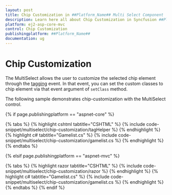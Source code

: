 ```yaml
---
layout: post
title: Chip Customization in ##Platform_Name## Multi Select Component
description: Learn here all about Chip Customization in Syncfusion ##Platform_Name## Multi Select component of Syncfusion Essential JS 2 and more.
platform: ej2-asp-core-mvc
control: Chip Customization
publishingplatform: ##Platform_Name##
documentation: ug
---
```



# Chip Customization

The MultiSelect allows the user to customize the selected chip element through the [tagging](https://help.syncfusion.com/cr/aspnetmvc-js2/Syncfusion.EJ2.DropDowns.MultiSelect.html#Syncfusion_EJ2_DropDowns_MultiSelect_Tagging) event. In that event, you can set the custom classes to chip element via that event argument of `setClass` method.

The following sample demonstrates chip-customization with the MultiSelect control.

{% if page.publishingplatform == "aspnet-core" %}

{% tabs %}
{% highlight cshtml tabtitle="CSHTML" %}
{% include code-snippet/multiselect/chip-customization/tagHelper %}
{% endhighlight %}
{% highlight c# tabtitle="Gamelist.cs" %}
{% include code-snippet/multiselect/chip-customization/gamelist.cs %}
{% endhighlight %}
{% endtabs %}

{% elsif page.publishingplatform == "aspnet-mvc" %}

{% tabs %}
{% highlight razor tabtitle="CSHTML" %}
{% include code-snippet/multiselect/chip-customization/razor %}
{% endhighlight %}
{% highlight c# tabtitle="Gamelist.cs" %}
{% include code-snippet/multiselect/chip-customization/gamelist.cs %}
{% endhighlight %}
{% endtabs %}
{% endif %}


